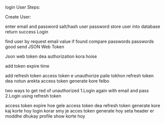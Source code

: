 login User
Steps:

Create User:

enter email and password
salt/hash user password
store user into database
return success
Login

find user by request email value
if found compare passwords
passwords good send JSON Web Token

Json web token dea authorization kora hoise 

add token expire time

add refresh token
access token e unauthorize paile tokhon refresh token dea notun arekta access token generate kore felbo

two ways to get red of unauthorized
1.Login again with email and pass
2.Login using refresh token

access token expire hoe gele access token dea refresh token generate kore kaj korte hoy
login korar smy je acces token generate hoy seta header er moddhe dhukay profile show korte hoy